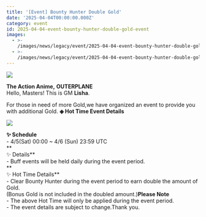 ```yaml
---
title: '[Event] Bounty Hunter Double Gold'
date: '2025-04-04T00:00:00.000Z'
category: event
id: 2025-04-04-event-bounty-hunter-double-gold-event
images:
  - >-
    /images/news/legacy/event/2025-04-04-event-bounty-hunter-double-gold-event/7a8880f5b8534c4b88ed83ee236f8e8d.webp
  - >-
    /images/news/legacy/event/2025-04-04-event-bounty-hunter-double-gold-event/efee3e85e79249b2b5adc38d2eedff75.webp
---
```


![](/images/news/legacy/event/2025-04-04-event-bounty-hunter-double-gold-event/7a8880f5b8534c4b88ed83ee236f8e8d.webp)  

**The Action Anime,** **OUTERPLANE**  
Hello, Masters! This is GM **Lisha**.  
  
For those in need of more Gold,we have organized an event to provide you with additional Gold. **◈ Hot Time Event Details**

![](/images/news/legacy/event/2025-04-04-event-bounty-hunter-double-gold-event/efee3e85e79249b2b5adc38d2eedff75.webp)  
  
**✨ Schedule**  
\- 4/5(Sat) 00:00 ~ 4/6 (Sun) 23:59 UTC  
**  
✨ Details**  
\- Buff events will be held daily during the event period.  
**  
✨ Hot Time Details**  
\- Clear Bounty Hunter during the event period to earn double the amount of Gold.  
(Bonus Gold is not included in the doubled amount.)**Please Note**  
\- The above Hot Time will only be applied during the event period.  
\- The event details are subject to change.Thank you.

